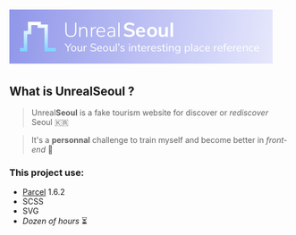 # ![logo](./logo.jpg)

## What is Unreal**Seoul** ?

> Unreal**Seoul** is a fake tourism website for discover or *rediscover* Seoul 🇰🇷

> It's a **personnal** challenge to train myself and become better in *front-end* 🏅

### This project use:

* [Parcel](https://parceljs.org/) 1.6.2
* SCSS
* SVG
* *Dozen of hours* ⏳
